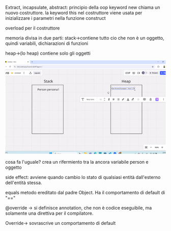 Extract, incapsulate, abstract:
principio della oop
keyword new chiama un nuovo costruttore.
la keyword this nel costruttore viene usata per inizializzare i parametri nella funzione construct

overload per il costruttore

memoria divisa in due parti:
stack->contiene tutto cio che non è un oggetto, quindi variabili, dichiarazioni di funzioni

heap->(lo heap) contiene solo gli oggetti 

![alt text](image-1.png)

cosa fa l'uguale? crea un rifermiento tra la ancora variabile person e oggetto      

side effect: avviene quando cambio lo stato di qualsiasi entità dall'esterno dell'entità stessa. 

equals metodo ereditato dal padre Object. Ha il comportamento di default di "=="

@override ->
si definisce annotation, che non è codice eseguibile, ma solamente una direttiva per il compilatore.

Override->
sovrascrive un comportamento di default



